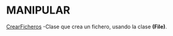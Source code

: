 # MANIPULAR

[CrearFicheros](https://github.com/Jorgechue10/AccesoDatos/blob/master/Unidad_01_Ficheros/P01_Manipular/CrearFicheros.java)
-Clase que crea un fichero, usando la clase **(File)**.